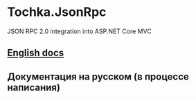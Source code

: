 # Tochka.JsonRpc

JSON RPC 2.0 integration into ASP.NET Core MVC

## [English docs](/docs/en/overview.md)

## Документация на русском (в процессе написания)
